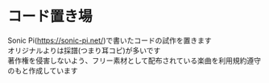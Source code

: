 # コード置き場
Sonic Pi(https://sonic-pi.net/)で書いたコードの試作を置きます   
オリジナルよりは採譜(つまり耳コピ)が多いです   
著作権を侵害しないよう、フリー素材として配布されている楽曲を利用規約遵守のもと作成しています   
